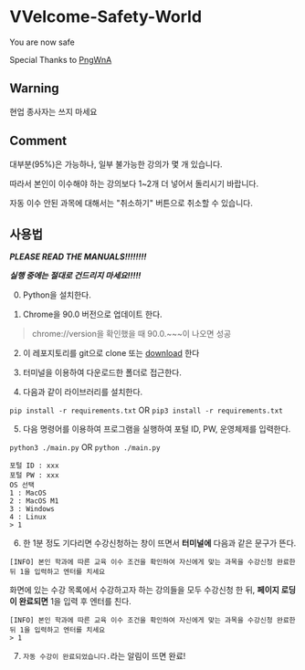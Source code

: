 # VVelcome-Safety-World

You are now safe

Special Thanks to [PngWnA](https://github.com/PngWnA/FREE_GRADE)

## Warning

현업 종사자는 쓰지 마세요

## Comment

대부분(95%)은 가능하나, 일부 불가능한 강의가 몇 개 있습니다.

따라서 본인이 이수해야 하는 강의보다 1~2개 더 넣어서 돌리시기 바랍니다.

자동 이수 안된 과목에 대해서는 "취소하기" 버튼으로 취소할 수 있습니다.

## 사용법

***PLEASE READ THE MANUALS!!!!!!!!***

***실행 중에는 절대로 건드리지 마세요!!!!!***

0. Python을 설치한다.

1. Chrome을 90.0 버전으로 업데이트 한다.
> chrome://version을 확인했을 때 90.0.~~~이 나오면 성공

2. 이 레포지토리를 git으로 clone 또는 [download](https://github.com/DetegiCE/VVelcome-Safety-World/archive/refs/heads/main.zip) 한다

3. 터미널을 이용하여 다운로드한 폴더로 접근한다.

4. 다음과 같이 라이브러리를 설치한다.

`pip install -r requirements.txt` OR `pip3 install -r requirements.txt`

5. 다음 명령어를 이용하여 프로그램을 실행하여 포털 ID, PW, 운영체제를 입력한다.

`python3 ./main.py` OR `python ./main.py`

```
포털 ID : xxx
포털 PW : xxx
OS 선택
1 : MacOS
2 : MacOS M1
3 : Windows
4 : Linux
> 1
```

6. 한 1분 정도 기다리면 수강신청하는 창이 뜨면서 **터미널에** 다음과 같은 문구가 뜬다.

  `[INFO] 본인 학과에 따른 교육 이수 조건을 확인하여 자신에게 맞는 과목을 수강신청 완료한 뒤 1을 입력하고 엔터를 치세요`

  화면에 있는 수강 목록에서 수강하고자 하는 강의들을 모두 수강신청 한 뒤, **페이지 로딩이 완료되면** 1을 입력 후 엔터를 친다.

  ```
  [INFO] 본인 학과에 따른 교육 이수 조건을 확인하여 자신에게 맞는 과목을 수강신청 완료한 뒤 1을 입력하고 엔터를 치세요
  > 1
  ```

7. `자동 수강이 완료되었습니다.`라는 알림이 뜨면 완료!
